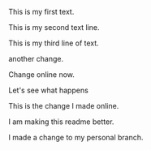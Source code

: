 This is my first text.

This is my second text line.

This is my third line of text.

another change.

Change online now.

Let's see what happens

This is the change I made online.


I am making this readme better.

I made a change to my personal branch.